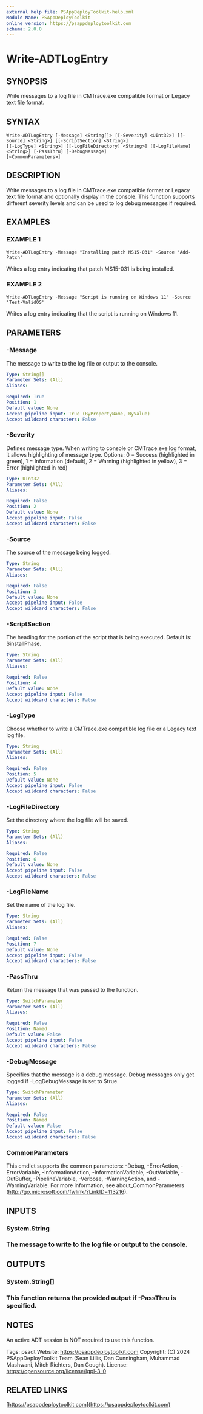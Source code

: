 ```yaml
---
external help file: PSAppDeployToolkit-help.xml
Module Name: PSAppDeployToolkit
online version: https://psappdeploytoolkit.com
schema: 2.0.0
---
```


# Write-ADTLogEntry

## SYNOPSIS
Write messages to a log file in CMTrace.exe compatible format or Legacy text file format.

## SYNTAX

```
Write-ADTLogEntry [-Message] <String[]> [[-Severity] <UInt32>] [[-Source] <String>] [[-ScriptSection] <String>]
[[-LogType] <String>] [[-LogFileDirectory] <String>] [[-LogFileName] <String>] [-PassThru] [-DebugMessage]
[<CommonParameters>]
```

## DESCRIPTION
Write messages to a log file in CMTrace.exe compatible format or Legacy text file format and optionally display in the console.
This function supports different severity levels and can be used to log debug messages if required.

## EXAMPLES

### EXAMPLE 1
```
Write-ADTLogEntry -Message "Installing patch MS15-031" -Source 'Add-Patch'
```

Writes a log entry indicating that patch MS15-031 is being installed.

### EXAMPLE 2
```
Write-ADTLogEntry -Message "Script is running on Windows 11" -Source 'Test-ValidOS'
```

Writes a log entry indicating that the script is running on Windows 11.

## PARAMETERS

### -Message
The message to write to the log file or output to the console.

```yaml
Type: String[]
Parameter Sets: (All)
Aliases:

Required: True
Position: 1
Default value: None
Accept pipeline input: True (ByPropertyName, ByValue)
Accept wildcard characters: False
```

### -Severity
Defines message type.
When writing to console or CMTrace.exe log format, it allows highlighting of message type.
Options: 0 = Success (highlighted in green), 1 = Information (default), 2 = Warning (highlighted in yellow), 3 = Error (highlighted in red)

```yaml
Type: UInt32
Parameter Sets: (All)
Aliases:

Required: False
Position: 2
Default value: None
Accept pipeline input: False
Accept wildcard characters: False
```

### -Source
The source of the message being logged.

```yaml
Type: String
Parameter Sets: (All)
Aliases:

Required: False
Position: 3
Default value: None
Accept pipeline input: False
Accept wildcard characters: False
```

### -ScriptSection
The heading for the portion of the script that is being executed.
Default is: $installPhase.

```yaml
Type: String
Parameter Sets: (All)
Aliases:

Required: False
Position: 4
Default value: None
Accept pipeline input: False
Accept wildcard characters: False
```

### -LogType
Choose whether to write a CMTrace.exe compatible log file or a Legacy text log file.

```yaml
Type: String
Parameter Sets: (All)
Aliases:

Required: False
Position: 5
Default value: None
Accept pipeline input: False
Accept wildcard characters: False
```

### -LogFileDirectory
Set the directory where the log file will be saved.

```yaml
Type: String
Parameter Sets: (All)
Aliases:

Required: False
Position: 6
Default value: None
Accept pipeline input: False
Accept wildcard characters: False
```

### -LogFileName
Set the name of the log file.

```yaml
Type: String
Parameter Sets: (All)
Aliases:

Required: False
Position: 7
Default value: None
Accept pipeline input: False
Accept wildcard characters: False
```

### -PassThru
Return the message that was passed to the function.

```yaml
Type: SwitchParameter
Parameter Sets: (All)
Aliases:

Required: False
Position: Named
Default value: False
Accept pipeline input: False
Accept wildcard characters: False
```

### -DebugMessage
Specifies that the message is a debug message.
Debug messages only get logged if -LogDebugMessage is set to $true.

```yaml
Type: SwitchParameter
Parameter Sets: (All)
Aliases:

Required: False
Position: Named
Default value: False
Accept pipeline input: False
Accept wildcard characters: False
```

### CommonParameters
This cmdlet supports the common parameters: -Debug, -ErrorAction, -ErrorVariable, -InformationAction, -InformationVariable, -OutVariable, -OutBuffer, -PipelineVariable, -Verbose, -WarningAction, and -WarningVariable.
For more information, see about_CommonParameters (http://go.microsoft.com/fwlink/?LinkID=113216).

## INPUTS

### System.String
### The message to write to the log file or output to the console.
## OUTPUTS

### System.String[]
### This function returns the provided output if -PassThru is specified.
## NOTES
An active ADT session is NOT required to use this function.

Tags: psadt
Website: https://psappdeploytoolkit.com
Copyright: (C) 2024 PSAppDeployToolkit Team (Sean Lillis, Dan Cunningham, Muhammad Mashwani, Mitch Richters, Dan Gough).
License: https://opensource.org/license/lgpl-3-0

## RELATED LINKS

[https://psappdeploytoolkit.com](https://psappdeploytoolkit.com)
